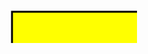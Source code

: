 <div style="background-color:#bbb">
</div>
<svg>
  <rect x="100" y="100" width="400" height="200" fill="yellow" stroke="black" stroke-width="3"></rect>
</svg>
